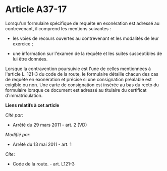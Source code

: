 # Article A37-17

Lorsqu'un formulaire spécifique de requête en exonération est adressé au contrevenant, il comprend les mentions suivantes :

- les voies de recours ouvertes au contrevenant et les modalités de leur exercice ;

- une information sur l'examen de la requête et les suites susceptibles de lui être données. 

Lorsque la contravention poursuivie est l'une de celles mentionnées à l'article L. 121-3 du code de la route, le formulaire
détaille chacun des cas de requête en exonération et précise si une consignation préalable est exigible ou non. Une carte de
consignation est insérée au bas du recto du formulaire lorsque ce document est adressé au titulaire du certificat
d'immatriculation.

**Liens relatifs à cet article**

_Cité par_:

  - Arrêté du 29 mars 2011 - art. 2 (VD)

_Modifié par_:

  - Arrêté du 13 mai 2011 - art. 1

_Cite_:

  - Code de la route. - art. L121-3
